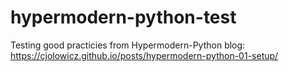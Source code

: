 # hypermodern-python-test
Testing good practicies from Hypermodern-Python blog: https://cjolowicz.github.io/posts/hypermodern-python-01-setup/
